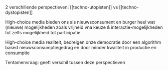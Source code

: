 2 verschillende perspectieven:
[[techno-utopisten]]
vs
[[techno-dystopisten]]

High-choice media bieden ons als nieuwsconsument en burger heel wat (nieuwe) mogelijkheden zoals vrijheid vna keuze & interactie-mogelijkheden tot zelfs mogelijkheid tot participatie

High-choice media realiteit, bedreigen onze democratie door een algorithm based nieuwsconsumptiegedrag en door minder kwaliteit in productie en consumptie 


Tentamenvraag: geeft verschil tussen deze perspectieven